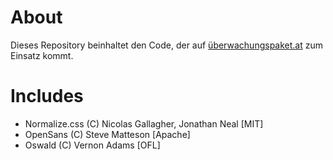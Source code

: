 # About
Dieses Repository beinhaltet den Code, der auf [überwachungspaket.at](https://überwachungspaket.at/) zum Einsatz kommt.

# Includes
- Normalize.css (C) Nicolas Gallagher, Jonathan Neal [MIT]
- OpenSans (C) Steve Matteson [Apache]
- Oswald (C) Vernon Adams [OFL]
